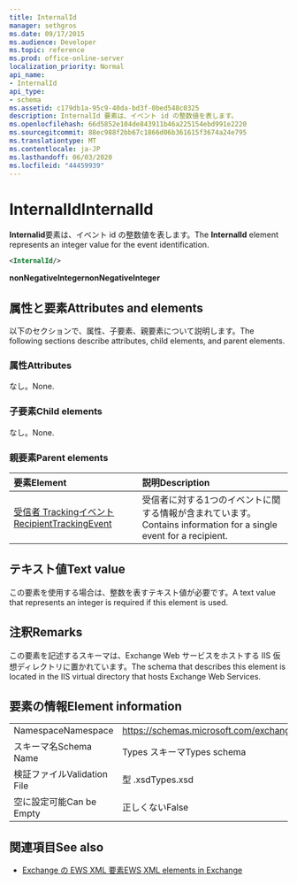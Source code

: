 ```yaml
---
title: InternalId
manager: sethgros
ms.date: 09/17/2015
ms.audience: Developer
ms.topic: reference
ms.prod: office-online-server
localization_priority: Normal
api_name:
- InternalId
api_type:
- schema
ms.assetid: c179db1a-95c9-40da-bd3f-0bed548c0325
description: InternalId 要素は、イベント id の整数値を表します。
ms.openlocfilehash: 66d5852e104de843911b46a225154ebd991e2220
ms.sourcegitcommit: 88ec988f2bb67c1866d06b361615f3674a24e795
ms.translationtype: MT
ms.contentlocale: ja-JP
ms.lasthandoff: 06/03/2020
ms.locfileid: "44459939"
---
```

# <a name="internalid"></a><span data-ttu-id="0353f-103">InternalId</span><span class="sxs-lookup"><span data-stu-id="0353f-103">InternalId</span></span>

<span data-ttu-id="0353f-104">**Internalid**要素は、イベント id の整数値を表します。</span><span class="sxs-lookup"><span data-stu-id="0353f-104">The **InternalId** element represents an integer value for the event identification.</span></span> 
  
```XML
<InternalId/>
```

 <span data-ttu-id="0353f-105">**nonNegativeInteger**</span><span class="sxs-lookup"><span data-stu-id="0353f-105">**nonNegativeInteger**</span></span>
## <a name="attributes-and-elements"></a><span data-ttu-id="0353f-106">属性と要素</span><span class="sxs-lookup"><span data-stu-id="0353f-106">Attributes and elements</span></span>

<span data-ttu-id="0353f-107">以下のセクションで、属性、子要素、親要素について説明します。</span><span class="sxs-lookup"><span data-stu-id="0353f-107">The following sections describe attributes, child elements, and parent elements.</span></span>
  
### <a name="attributes"></a><span data-ttu-id="0353f-108">属性</span><span class="sxs-lookup"><span data-stu-id="0353f-108">Attributes</span></span>

<span data-ttu-id="0353f-109">なし。</span><span class="sxs-lookup"><span data-stu-id="0353f-109">None.</span></span>
  
### <a name="child-elements"></a><span data-ttu-id="0353f-110">子要素</span><span class="sxs-lookup"><span data-stu-id="0353f-110">Child elements</span></span>

<span data-ttu-id="0353f-111">なし。</span><span class="sxs-lookup"><span data-stu-id="0353f-111">None.</span></span>
  
### <a name="parent-elements"></a><span data-ttu-id="0353f-112">親要素</span><span class="sxs-lookup"><span data-stu-id="0353f-112">Parent elements</span></span>

|<span data-ttu-id="0353f-113">**要素**</span><span class="sxs-lookup"><span data-stu-id="0353f-113">**Element**</span></span>|<span data-ttu-id="0353f-114">**説明**</span><span class="sxs-lookup"><span data-stu-id="0353f-114">**Description**</span></span>|
|:-----|:-----|
|[<span data-ttu-id="0353f-115">受信者 Trackingイベント</span><span class="sxs-lookup"><span data-stu-id="0353f-115">RecipientTrackingEvent</span></span>](recipienttrackingevent.md) <br/> |<span data-ttu-id="0353f-116">受信者に対する1つのイベントに関する情報が含まれています。</span><span class="sxs-lookup"><span data-stu-id="0353f-116">Contains information for a single event for a recipient.</span></span>  <br/> |
   
## <a name="text-value"></a><span data-ttu-id="0353f-117">テキスト値</span><span class="sxs-lookup"><span data-stu-id="0353f-117">Text value</span></span>

<span data-ttu-id="0353f-118">この要素を使用する場合は、整数を表すテキスト値が必要です。</span><span class="sxs-lookup"><span data-stu-id="0353f-118">A text value that represents an integer is required if this element is used.</span></span>
  
## <a name="remarks"></a><span data-ttu-id="0353f-119">注釈</span><span class="sxs-lookup"><span data-stu-id="0353f-119">Remarks</span></span>

<span data-ttu-id="0353f-120">この要素を記述するスキーマは、Exchange Web サービスをホストする IIS 仮想ディレクトリに置かれています。</span><span class="sxs-lookup"><span data-stu-id="0353f-120">The schema that describes this element is located in the IIS virtual directory that hosts Exchange Web Services.</span></span>
  
## <a name="element-information"></a><span data-ttu-id="0353f-121">要素の情報</span><span class="sxs-lookup"><span data-stu-id="0353f-121">Element information</span></span>

|||
|:-----|:-----|
|<span data-ttu-id="0353f-122">Namespace</span><span class="sxs-lookup"><span data-stu-id="0353f-122">Namespace</span></span>  <br/> |https://schemas.microsoft.com/exchange/services/2006/types  <br/> |
|<span data-ttu-id="0353f-123">スキーマ名</span><span class="sxs-lookup"><span data-stu-id="0353f-123">Schema Name</span></span>  <br/> |<span data-ttu-id="0353f-124">Types スキーマ</span><span class="sxs-lookup"><span data-stu-id="0353f-124">Types schema</span></span>  <br/> |
|<span data-ttu-id="0353f-125">検証ファイル</span><span class="sxs-lookup"><span data-stu-id="0353f-125">Validation File</span></span>  <br/> |<span data-ttu-id="0353f-126">型 .xsd</span><span class="sxs-lookup"><span data-stu-id="0353f-126">Types.xsd</span></span>  <br/> |
|<span data-ttu-id="0353f-127">空に設定可能</span><span class="sxs-lookup"><span data-stu-id="0353f-127">Can be Empty</span></span>  <br/> |<span data-ttu-id="0353f-128">正しくない</span><span class="sxs-lookup"><span data-stu-id="0353f-128">False</span></span>  <br/> |
   
## <a name="see-also"></a><span data-ttu-id="0353f-129">関連項目</span><span class="sxs-lookup"><span data-stu-id="0353f-129">See also</span></span>



- [<span data-ttu-id="0353f-130">Exchange の EWS XML 要素</span><span class="sxs-lookup"><span data-stu-id="0353f-130">EWS XML elements in Exchange</span></span>](ews-xml-elements-in-exchange.md)

